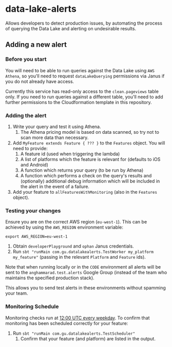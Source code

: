 # data-lake-alerts

Allows developers to detect production issues, by automating the process of querying the Data Lake 
and alerting on undesirable results.

Adding a new alert
------------------

### Before you start

You will need to be able to run queries against the Data Lake using `AWS Athena`, 
so you'll need to request `dataLakeQuerying` permissions via Janus if you do not already have access.

Currently this service has read-only access to the `clean.pageviews` table only. If you need to run queries against 
a different table, you'll need to add further permissions to the Cloudformation template in this repository.

### Adding the alert

1. Write your query and test it using Athena. 
    1. The Athena pricing model is based on data scanned, so try not to scan more data than necessary.
1. Add `MyFeature extends Feature { ??? }` to the `Features` object. You will need to provide:
    1. A feature id (used when triggering the lambda)
    1. A list of platforms which the feature is relevant for (defaults to iOS and Android)
    1. A function which returns your query (to be run by Athena)
    1. A function which performs a check on the query's results and (optionally) 
    additional debug information which will be included in the alert in the event of a failure.
1. Add your feature to `allFeaturesWithMonitoring` (also in the `Features` object).

### Testing your changes

Ensure you are on the correct AWS region (`eu-west-1`). This can be achieved by using the `AWS_REGION` environment variable:

```
export AWS_REGION=eu-west-1
```

1. Obtain `developerPlayground` and `ophan` Janus credentials.
1. Run `sbt "runMain com.gu.datalakealerts.TestWorker my_platform my_feature"` (passing in the relevant `Platform` and `Feature` ids).

Note that when running locally or in the `CODE` environment all alerts will be sent to the `anghammarad.test.alerts` Google Group 
(instead of the team who maintains the specified production stack).

This allows you to send test alerts in these environments without spamming your team.

### Monitoring Schedule

Monitoring checks run at [12:00 UTC every weekday](https://github.com/guardian/data-lake-alerts/blob/master/cfn.yaml#L171). 
To confirm that monitoring has been scheduled correctly for your feature:

1. Run `sbt "runMain com.gu.datalakealerts.TestScheduler"`
    1. Confirm that your feature (and platform) are listed in the output.
